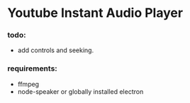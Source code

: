 # Youtube Instant Audio Player

### todo:

- add controls and seeking.

### requirements:

- ffmpeg
- node-speaker or globally installed electron
